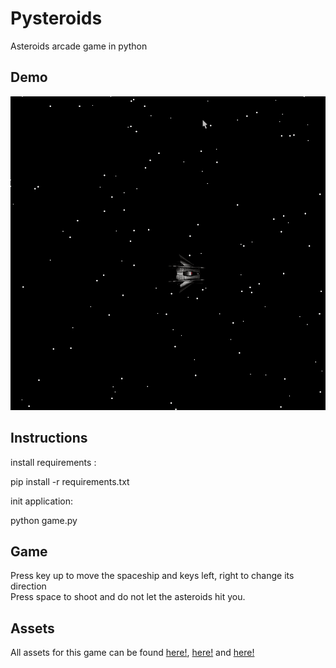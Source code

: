 # Pysteroids
Asteroids arcade game in python


## Demo

![alt text](https://github.com/caiovini/pysteroids/blob/main/Demo.gif)

## Instructions 

install requirements :

pip install -r requirements.txt

init application:

python game.py

## Game

Press key up to move the spaceship and keys left, right to change its direction<br/>
Press space to shoot and do not let the asteroids hit you.<br/>


## Assets

All assets for this game can be found [here!](https://opengameart.org/content/asteroids), [here!](https://opengameart.org/content/missiles-bullets-and-bomb-set) and [here!](https://opengameart.org/content/night-raider)